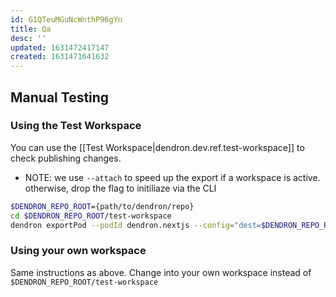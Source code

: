 ```yaml
---
id: G1QTeuMGuNcWnthP96gYn
title: Qa
desc: ''
updated: 1631472417147
created: 1631471641632
---
```



## Manual Testing

### Using the Test Workspace

You can use the [[Test Workspace|dendron.dev.ref.test-workspace]] to check publishing changes.

- NOTE: we use `--attach` to speed up the export if a workspace is active. otherwise, drop the flag to initiliaze via the CLI
```sh
$DENDRON_REPO_ROOT={path/to/dendron/repo}
cd $DENDRON_REPO_ROOT/test-workspace
dendron exportPod --podId dendron.nextjs --config="dest=$DENDRON_REPO_ROOT/packages/nextjs-template" --attach
```

### Using your own workspace

Same instructions as above. Change into your own workspace instead of `$DENDRON_REPO_ROOT/test-workspace`
